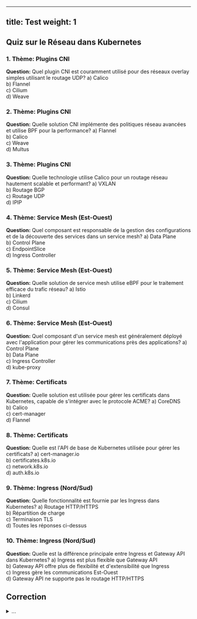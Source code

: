 
---
title:   Test
weight: 1
---

## Quiz sur le Réseau dans Kubernetes

### 1. Thème: Plugins CNI
**Question:** Quel plugin CNI est couramment utilisé pour des réseaux overlay simples utilisant le routage UDP?
a) Calico  
b) Flannel  
c) Cilium  
d) Weave

### 2. Thème: Plugins CNI
**Question:** Quelle solution CNI implémente des politiques réseau avancées et utilise BPF pour la performance?
a) Flannel  
b) Calico  
c) Weave  
d) Multus

### 3. Thème: Plugins CNI
**Question:** Quelle technologie utilise Calico pour un routage réseau hautement scalable et performant?
a) VXLAN  
b) Routage BGP  
c) Routage UDP  
d) IPIP

### 4. Thème: Service Mesh (Est-Ouest)
**Question:** Quel composant est responsable de la gestion des configurations et de la découverte des services dans un service mesh?
a) Data Plane  
b) Control Plane  
c) EndpointSlice  
d) Ingress Controller


### 5. Thème: Service Mesh (Est-Ouest)
**Question:** Quelle solution de service mesh utilise eBPF pour le traitement efficace du trafic réseau?
a) Istio  
b) Linkerd  
c) Cilium  
d) Consul

### 6. Thème: Service Mesh (Est-Ouest)
**Question:** Quel composant d'un service mesh est généralement déployé avec l'application pour gérer les communications près des applications?
a) Control Plane  
b) Data Plane  
c) Ingress Controller  
d) kube-proxy

### 7. Thème: Certificats
**Question:** Quelle solution est utilisée pour gérer les certificats dans Kubernetes, capable de s'intégrer avec le protocole ACME?
a) CoreDNS  
b) Calico  
c) cert-manager  
d) Flannel

### 8. Thème: Certificats
**Question:** Quelle est l'API de base de Kubernetes utilisée pour gérer les certificats?
a) cert-manager.io  
b) certificates.k8s.io  
c) network.k8s.io  
d) auth.k8s.io

### 9. Thème: Ingress (Nord/Sud)
**Question:** Quelle fonctionnalité est fournie par les Ingress dans Kubernetes?
a) Routage HTTP/HTTPS  
b) Répartition de charge  
c) Terminaison TLS  
d) Toutes les réponses ci-dessus

### 10. Thème: Ingress (Nord/Sud)
**Question:** Quelle est la différence principale entre Ingress et Gateway API dans Kubernetes?
a) Ingress est plus flexible que Gateway API  
b) Gateway API offre plus de flexibilité et d'extensibilité que Ingress  
c) Ingress gère les communications Est-Ouest  
d) Gateway API ne supporte pas le routage HTTP/HTTPS


## Correction

<details><summary>...</summary>

1. b) Flannel  
2. b) Calico  
3. b) Routage BGP  
4. b) Control Plane  
5. c) Cilium  
6. b) Data Plane
7. c) cert-manager  
8. b) certificates.k8s.io  
9. d) Toutes les réponses ci-dessus  
10. b) Gateway API offre plus de flexibilité et d'extensibilité que Ingress  


</details>